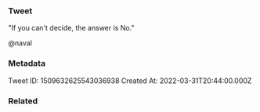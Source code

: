 ### Tweet
"If you can't decide, the answer is No."

@naval

### Metadata
Tweet ID: 1509632625543036938
Created At: 2022-03-31T20:44:00.000Z

### Related

